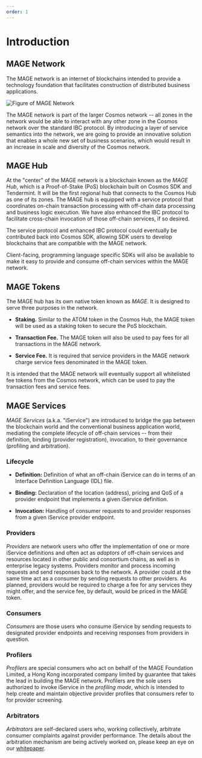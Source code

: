 ```yaml
---
order: 1
---
```


# Introduction

## MAGE Network

The MAGE network is an internet of blockchains intended to provide a technology foundation that facilitates construction of distributed business applications.

![Figure of MAGE Network](../pics/chap2-1.jpg)

The MAGE network is part of the larger Cosmos network -- all zones in the network would be able to interact with any other zone in the Cosmos network over the standard IBC protocol.  By introducing a layer of service semantics into the network, we are going to provide an innovative solution that enables a whole new set of business scenarios, which would result in an increase in scale and diversity of the Cosmos network.

## MAGE Hub

At the "center" of the MAGE network is a blockchain known as the *MAGE Hub*, which is a Proof-of-Stake (PoS) blockchain built on Cosmos SDK and Tendermint.  It will be the first regional hub that connects to the Cosmos Hub as one of its zones.  The MAGE hub is equipped with a service protocol that coordinates on-chain transaction processing with off-chain data processing and business logic execution.  We have also enhanced the IBC protocol to facilitate cross-chain invocation of those off-chain services, if so desired.

The service protocol and enhanced IBC protocol could eventually be contributed back into Cosmos SDK, allowing SDK users to develop blockchains that are compatible with the MAGE network.

Client-facing, programming language specific SDKs will also be available to make it easy to provide and consume off-chain services within the MAGE network.

## MAGE Tokens

The MAGE hub has its own native token known as *MAGE*.  It is designed to serve three purposes in the network.

* **Staking.**  Similar to the ATOM token in the Cosmos Hub, the MAGE token will be used as a staking token to secure the PoS blockchain.

* **Transaction Fee.**  The MAGE token will also be used to pay fees for all transactions in the MAGE network.

* **Service Fee.**  It is required that service providers in the MAGE network charge service fees denominated in the MAGE token.

It is intended that the MAGE network will eventually support all whitelisted fee tokens from the Cosmos network, which can be used to pay the transaction fees and service fees.

## MAGE Services

*MAGE Services* (a.k.a. "iService") are introduced to bridge the gap between the blockchain world and the conventional business application world, mediating the complete lifecycle of off-chain services -- from their definition, binding (provider registration), invocation, to their governance (profiling and arbitration).

### Lifecycle

* **Definition:** Definition of what an off-chain iService can do in terms of an Interface Definition Language (IDL) file.

* **Binding:** Declaration of the location (address), pricing and QoS of a provider endpoint that implements a given iService definition.

* **Invocation:** Handling of consumer requests to and provider responses from a given iService provider endpoint.

### Providers

*Providers* are network users who offer the implementation of one or more iService definitions and often act as *adaptors* of off-chain services and resources located in other public and consortium chains, as well as in enterprise legacy systems.  Providers monitor and process incoming requests and send responses back to the network.  A provider could at the same time act as a consumer by sending requests to other providers.  As planned, providers would be required to charge a fee for any services they might offer, and the service fee, by default, would be priced in the MAGE token.

### Consumers

*Consumers* are those users who consume iService by sending requests to designated provider endpoints and receiving responses from providers in question.

### Profilers

*Profilers* are special consumers who act on behalf of the MAGE Foundation Limited, a Hong Kong incorporated company limited by guarantee that takes the lead in building the MAGE network.  Profilers are the sole users authorized to invoke iService in the *profiling mode*, which is intended to help create and maintain objective provider profiles that consumers refer to for provider screening.

### Arbitrators

*Arbitrators* are self-declared users who, working collectively, arbitrate consumer complaints against provider performance.  The details about the arbitration mechanism are being actively worked on, please keep an eye on our [whitepaper](../resources/whitepaper.md).
